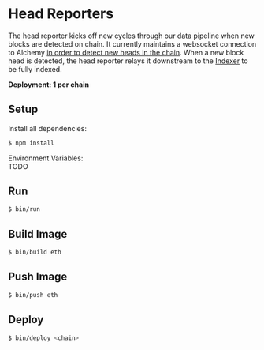 # Head Reporters

The head reporter kicks off new cycles through our data pipeline when new blocks are detected on chain. It currently maintains a websocket connection to Alchemy [in order to detect new heads in the chain](https://docs.alchemy.com/reference/newheads). When a new block head is detected, the head reporter relays it downstream to the [Indexer](/indexers/) to be fully indexed.

**Deployment: 1 per chain**

## Setup

Install all dependencies:
```bash
$ npm install
```

Environment Variables:<br>
TODO

## Run

```bash
$ bin/run
```

## Build Image

```bash
$ bin/build eth
```

## Push Image

```bash
$ bin/push eth
```

## Deploy

```bash
$ bin/deploy <chain>
```